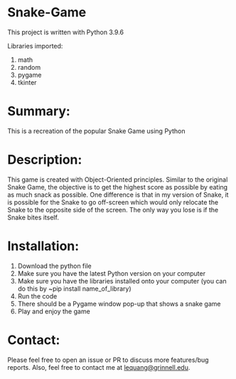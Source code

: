 # Snake-Game

This project is written with Python 3.9.6

Libraries imported:
1. math
2. random
3. pygame
4. tkinter

# Summary: 
This is a recreation of the popular Snake Game using Python 

# Description: 
This game is created with Object-Oriented principles. Similar to the original Snake Game, the objective is to get the highest score as possible by eating as much snack as possible. One difference is that in my version of Snake, it is possible for the Snake to go off-screen which would only relocate the Snake to the opposite side of the screen. The only way you lose is if the Snake bites itself.

# Installation:
1. Download the python file 
2. Make sure you have the latest Python version on your computer 
3. Make sure you have the libraries installed onto your computer (you can do this by ~pip install name_of_library)
5. Run the code 
6. There should be a Pygame window pop-up that shows a snake game 
7. Play and enjoy the game

# Contact: 
Please feel free to open an issue or PR to discuss more features/bug reports. Also, feel free to contact me at lequang@grinnell.edu.
